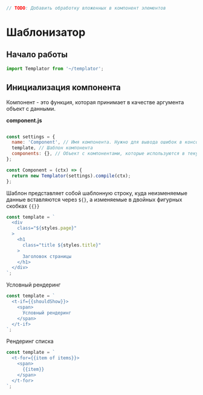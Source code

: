 ```javascript
// TODO: Добавить обработку вложенных в компонент элементов
```

# Шаблонизатор

## Начало работы

```javascript
import Templator from '~/templator';
```

## Инициализация компонента

Компонент - это функция, которая принимает в качестве аргумента объект с данными.

**component.js**
```javascript

const settings = {
  name: 'Component', // Имя компонента. Нужно для вывода ошибок в консоли
  template, // Шаблон компонента
  components: {}, // Объект с компонентами, которые используются в текущем компоненте
};

const Сomponent = (ctx) => {
  return new Templator(settings).compile(ctx);
};
```

Шаблон представляет собой шаблонную строку, куда неизменяемые данные вставляются через `${}`, а изменяемые в двойных фигурных скобках `{{}}`

```javascript
const template = `
  <div
    class="${styles.page}"
  >
    <h1
      class="title ${styles.title}"
    >
      Заголовок страницы
    </h1>
  </div>
`;
```

Условный рендеринг

```javascript
const template = `
  <t-if={{shouldShow}}>
    <span>
      Условный рендеринг
    </span>
  </t-if>
`;
```

Рендеринг списка

```javascript
const template = `
  <t-for={{item of items}}>
    <span>
      {{item}}
    </span>
  </t-for>
`;
```

